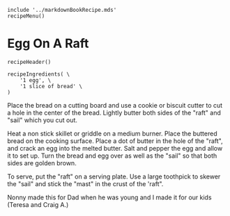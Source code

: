 ~~~ markdown-script
include '../markdownBookRecipe.mds'
recipeMenu()
~~~

# Egg On A Raft

~~~ markdown-script
recipeHeader()
~~~

~~~ markdown-script
recipeIngredients( \
    '1 egg', \
    '1 slice of bread' \
)
~~~

Place the bread on a cutting board and use a cookie or biscuit cutter to cut a hole in the center of
the bread. Lightly butter both sides of the "raft" and "sail" which you cut out.

Heat a non stick skillet or griddle on a medium burner. Place the buttered bread on the cooking
surface. Place a dot of butter in the hole of the "raft", and crack an egg into the melted butter.
Salt and pepper the egg and allow it to set up. Turn the bread and egg over as well as the "sail" so
that both sides are golden brown.

To serve, put the "raft" on a serving plate. Use a large toothpick to skewer the "sail" and stick
the "mast" in the crust of the 'raft".

Nonny made this for Dad when he was young and I made it for our kids (Teresa and Craig A.)
